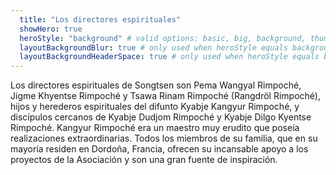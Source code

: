 ```yaml
---
  title: "Los directores espirituales"
  showHero: true
  heroStyle: "background" # valid options: basic, big, background, thumbAndBackground
  layoutBackgroundBlur: true # only used when heroStyle equals background or thumbAndBackground
  layoutBackgroundHeaderSpace: true # only used when heroStyle equals background
---
```


Los directores espirituales de Songtsen son Pema Wangyal Rimpoché, Jigme Khyentse Rimpoché y Tsawa Rinam Rimpoché (Rangdröl Rimpoché), hijos y herederos espirituales del difunto Kyabje Kangyur Rimpoché, y discípulos cercanos de Kyabje Dudjom Rimpoché y Kyabje Dilgo Kyentse Rimpoché. Kangyur Rimpoché era un maestro muy erudito que poseía realizaciones extraordinarias. Todos los miembros de su familia, que en su mayoría residen en Dordoña, Francia, ofrecen su incansable apoyo a los proyectos de la Asociación y son una gran fuente de inspiración. 
